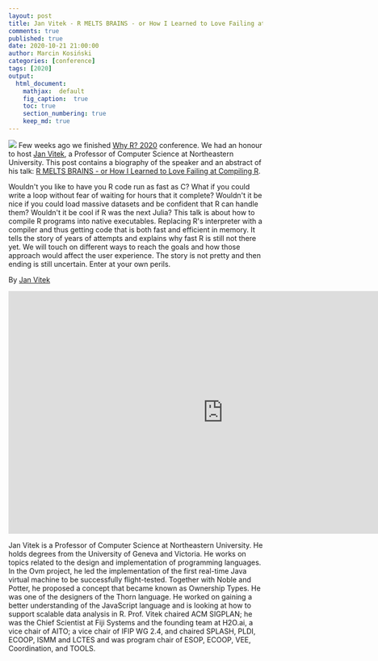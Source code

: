 ```yaml
---
layout: post
title: Jan Vitek - R MELTS BRAINS - or How I Learned to Love Failing at Compiling R
comments: true
published: true
date: 2020-10-21 21:00:00
author: Marcin Kosiński
categories: [conference]
tags: [2020]
output:
  html_document:
    mathjax:  default
    fig_caption:  true
    toc: true
    section_numbering: true
    keep_md: true
---
```


<img src="/foundation/images/fulls/whyr2020/keynotes/vitek.jpg" class="fit image"> Few weeks ago we finished [Why R? 2020](2020.whyr.pl) conference. We had an honour to host [Jan Vitek](https://twitter.com/j_v_66), a Professor of Computer Science at Northeastern University. This post contains a biography of the speaker and an abstract of his talk: [R MELTS BRAINS - or How I Learned to Love Failing at Compiling R](https://www.youtube.com/embed/VdD0nHbcyk4).


Wouldn't you like to have you R code run as fast as C? What if you could write a loop without fear of waiting for hours that it complete? Wouldn't it be nice if you could load massive datasets and be confident that R can handle them? Wouldn't it be cool if R was the next Julia? This talk is about how to compile R programs into native executables. Replacing R's interpreter with a compiler and thus getting code that is both fast and efficient in memory. It tells the story of years of attempts and explains why fast R is still not there yet. We will touch on different ways to reach the goals and how those approach would affect the user experience. The story is not pretty and then ending is still uncertain. Enter at your own perils.

By [Jan Vitek](https://twitter.com/j_v_66)


<iframe width="850" height="480" src="https://www.youtube.com/embed/VdD0nHbcyk4" frameborder="0" allow="accelerometer; autoplay; clipboard-write; encrypted-media; gyroscope; picture-in-picture" allowfullscreen></iframe>

Jan Vitek is a Professor of Computer Science at Northeastern University. He holds degrees from the University of Geneva and Victoria. He works on topics related to the design and implementation of programming languages. In the Ovm project, he led the implementation of the first real-time Java virtual machine to be successfully flight-tested. Together with Noble and Potter, he proposed a concept that became known as Ownership Types. He was one of the designers of the Thorn language. He worked on gaining a better understanding of the JavaScript language and is looking at how to support scalable data analysis in R. Prof. Vitek chaired ACM SIGPLAN; he was the Chief Scientist at Fiji Systems and the founding team at H2O.ai, a vice chair of AITO; a vice chair of IFIP WG 2.4, and chaired SPLASH, PLDI, ECOOP, ISMM and LCTES and was program chair of ESOP, ECOOP, VEE, Coordination, and TOOLS.
